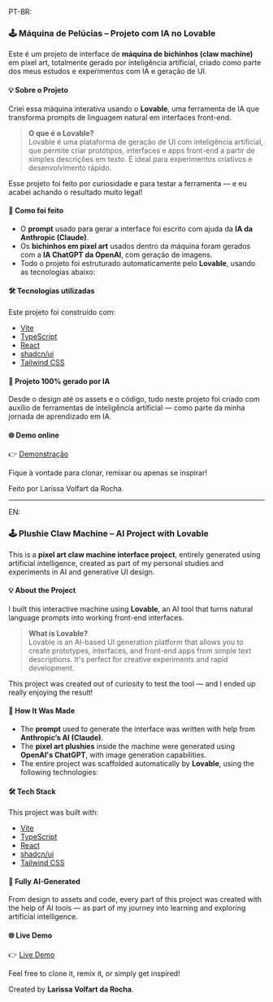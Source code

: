 PT-BR: 

### 🕹️ Máquina de Pelúcias – Projeto com IA no Lovable

Este é um projeto de interface de **máquina de bichinhos (claw machine)** em pixel art, totalmente gerado por inteligência artificial, criado como parte dos meus estudos e experimentos com IA e geração de UI.

#### 💡 Sobre o Projeto

Criei essa máquina interativa usando o **Lovable**, uma ferramenta de IA que transforma prompts de linguagem natural em interfaces front-end.

> **O que é o Lovable?**  
> Lovable é uma plataforma de geração de UI com inteligência artificial, que permite criar protótipos, interfaces e apps front-end a partir de simples descrições em texto. É ideal para experimentos criativos e desenvolvimento rápido.

Esse projeto foi feito por curiosidade e para testar a ferramenta — e eu acabei achando o resultado muito legal!

#### 🎨 Como foi feito

- O **prompt** usado para gerar a interface foi escrito com ajuda da **IA da Anthropic (Claude)**.
- Os **bichinhos em pixel art** usados dentro da máquina foram gerados com a **IA ChatGPT da OpenAI**, com geração de imagens.
- Todo o projeto foi estruturado automaticamente pelo **Lovable**, usando as tecnologias abaixo:

#### 🛠️ Tecnologias utilizadas

Este projeto foi construído com:

- [Vite](https://vitejs.dev/)
- [TypeScript](https://www.typescriptlang.org/)
- [React](https://reactjs.org/)
- [shadcn/ui](https://ui.shadcn.com/)
- [Tailwind CSS](https://tailwindcss.com/)

#### 🤖 Projeto 100% gerado por IA

Desde o design até os assets e o código, tudo neste projeto foi criado com auxílio de ferramentas de inteligência artificial — como parte da minha jornada de aprendizado em IA.

#### 🌐 Demo online

👉 [Demonstração](https://claw-machine-lovable.vercel.app/)

Fique à vontade para clonar, remixar ou apenas se inspirar! 

Feito por Larissa Volfart da Rocha.
____________________________________________________________________________________________________________________________________________________________________________

EN:
### 🕹️ Plushie Claw Machine – AI Project with Lovable

This is a **pixel art claw machine interface project**, entirely generated using artificial intelligence, created as part of my personal studies and experiments in AI and generative UI design.

#### 💡 About the Project

I built this interactive machine using **Lovable**, an AI tool that turns natural language prompts into working front-end interfaces.

> **What is Lovable?**  
> Lovable is an AI-based UI generation platform that allows you to create prototypes, interfaces, and front-end apps from simple text descriptions. It's perfect for creative experiments and rapid development.

This project was created out of curiosity to test the tool — and I ended up really enjoying the result!

#### 🎨 How It Was Made

- The **prompt** used to generate the interface was written with help from **Anthropic’s AI (Claude)**.  
- The **pixel art plushies** inside the machine were generated using **OpenAI's ChatGPT**, with image generation capabilities.  
- The entire project was scaffolded automatically by **Lovable**, using the following technologies:

#### 🛠️ Tech Stack

This project was built with:

- [Vite](https://vitejs.dev/)  
- [TypeScript](https://www.typescriptlang.org/)  
- [React](https://reactjs.org/)  
- [shadcn/ui](https://ui.shadcn.com/)  
- [Tailwind CSS](https://tailwindcss.com/)  

#### 🤖 Fully AI-Generated

From design to assets and code, every part of this project was created with the help of AI tools — as part of my journey into learning and exploring artificial intelligence.

#### 🌐 Live Demo

👉 [Live Demo](https://claw-machine-lovable.vercel.app/)

Feel free to clone it, remix it, or simply get inspired!

Created by **Larissa Volfart da Rocha**.


